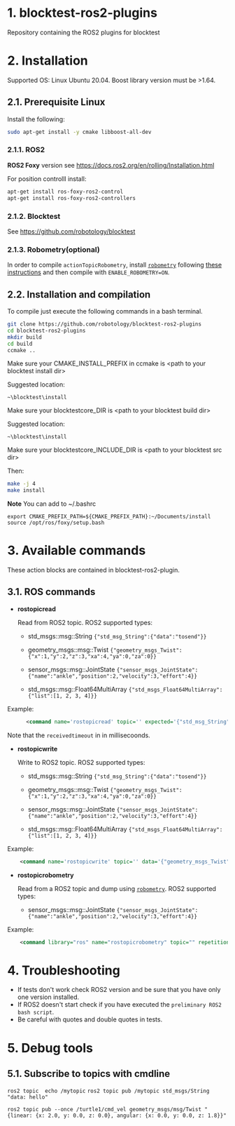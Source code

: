 # 1. blocktest-ros2-plugins

Repository containing the ROS2 plugins for blocktest


# 2. Installation

Supported OS: Linux Ubuntu 20.04.
Boost library version must be >1.64.


## 2.1. Prerequisite Linux

Install the following:
```bash
sudo apt-get install -y cmake libboost-all-dev
```

### 2.1.1. ROS2
**ROS2 Foxy** version see https://docs.ros2.org/en/rolling/Installation.html

For position controlll install:
```bash
apt-get install ros-foxy-ros2-control
apt-get install ros-foxy-ros2-controllers
```

### 2.1.2. Blocktest
See https://github.com/robotology/blocktest

### 2.1.3. Robometry(optional)
In order to compile `actionTopicRobometry`, install [`robometry`](https://github.com/robotology/robometry) following [these instructions](https://github.com/robotology/robometry#installation-from-sources) and then compile with `ENABLE_ROBOMETRY=ON`.


## 2.2. Installation and compilation

To compile just execute the following commands in a bash
terminal.
```bash
git clone https://github.com/robotology/blocktest-ros2-plugins
cd blocktest-ros2-plugins
mkdir build
cd build
ccmake ..
```
Make sure your CMAKE_INSTALL_PREFIX in ccmake is \<path to your blocktest install dir\>

Suggested location:
```
~\blocktest\install
```

Make sure your blocktestcore_DIR is \<path to your blocktest build dir\>

Suggested location:
```
~\blocktest\install
```

Make sure your blocktestcore_INCLUDE_DIR is \<path to your blocktest src dir\>



Then:

```bash
make -j 4
make install
```

**Note**
You can add to ~/.bashrc
```
export CMAKE_PREFIX_PATH=${CMAKE_PREFIX_PATH}:~/Documents/install
source /opt/ros/foxy/setup.bash
```


# 3. Available commands
These action blocks are contained in blocktest-ros2-plugin.

## 3.1. ROS commands

-   **rostopicread**

    Read from ROS2 topic.
    ROS2 supported types:
    - std_msgs::msg::String
      ```{"std_msg_String":{"data":"tosend"}}```

    - geometry_msgs::msg::Twist
      ```{"geometry_msgs_Twist":{"x":1,"y":2,"z":3,"xa":4,"ya":0,"za":0}}```

    - sensor_msgs::msg::JointState
    ```{"sensor_msgs_JointState":{"name":"ankle","position":2,"velocity":3,"effort":4}}```

    - std_msgs::msg::Float64MultiArray
      ```{"std_msgs_Float64MultiArray":{"list":[1, 2, 3, 4]}}```

  Example:
  ```xml
        <command name='rostopicread' topic='' expected='{"std_msg_String":{"data":"tosend"}}' receivertimeout="10000" repetitions='1' wait='0' reporterror='true'/>
  ```
Note that the `receivedtimeout` in in millisecoonds.

-   **rostopicwrite**

    Write to ROS2 topic.
    ROS2 supported types:
    - std_msgs::msg::String
      ```{"std_msg_String":{"data":"tosend"}}```

    - geometry_msgs::msg::Twist
      ```{"geometry_msgs_Twist":{"x":1,"y":2,"z":3,"xa":4,"ya":0,"za":0}}```

    - sensor_msgs::msg::JointState
    ```{"sensor_msgs_JointState":{"name":"ankle","position":2,"velocity":3,"effort":4}}```

    - std_msgs::msg::Float64MultiArray
      ```{"std_msgs_Float64MultiArray":{"list":[1, 2, 3, 4]}}```

Example:

```xml
    <command name='rostopicwrite' topic='' data='{"geometry_msgs_Twist":{"x":1,"y":2,"z":3,"xa":4,"ya":0,"za":0}}' repetitions='1' wait='0' reporterror='true'/>
```

-   **rostopicrobometry**

    Read from a ROS2 topic and dump using [`robometry`](https://github.com/robotology/robometry).
    ROS2 supported types:

    - sensor_msgs::msg::JointState
    ```{"sensor_msgs_JointState":{"name":"ankle","position":2,"velocity":3,"effort":4}}```

Example:

```xml
    <command library="ros" name="rostopicrobometry" topic="" repetitions="1" wait="0" reporterror="true" dimensions='{"list": [1, 1]}' receivertimeout="10000"></command>
```


# 4. Troubleshooting

- If tests don't work check ROS2 version and be sure that you have only one version installed.
- If ROS2 doesn't start check if you have executed the `preliminary ROS2 bash script`.
- Be careful with quotes and double quotes in tests.

# 5. Debug tools

## 5.1. Subscribe to topics with cmdline

`ros2 topic  echo /mytopic`
`ros2 topic pub /mytopic std_msgs/String "data: hello"`


`ros2 topic pub --once /turtle1/cmd_vel geometry_msgs/msg/Twist "  {linear: {x: 2.0, y: 0.0, z: 0.0}, angular: {x: 0.0, y: 0.0, z: 1.8}}"`
